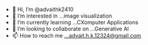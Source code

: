 - 👋 Hi, I’m @advaithk2410
- 👀 I’m interested in ...image visualization
- 🌱 I’m currently learning ...CXomputer Applications
- 💞️ I’m looking to collaborate on ...Generative AI
- 📫 How to reach me ...advait.h.k.12324@gmail.com
 
<!---
advaithk2410/advaithk2410 is a ✨ special ✨ repository because its `README.md` (this file) appears on your GitHub profile.
You can click the Preview link to take a look at your changes.
--->
